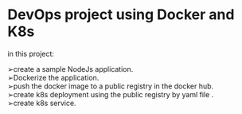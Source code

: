 <h1>DevOps project using Docker and K8s</h1>
  
in this project:

➢create a sample NodeJs application.<br>
➢Dockerize the application.<br>
➢push the docker image to a public registry in the docker hub.<br>
➢create k8s deployment using the public registry by yaml file .<br>
➢create k8s service.

